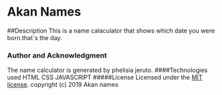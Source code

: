 # Akan Names
##Description
This is a name calaculator that shows which date you were born.that`s  the day.
### Author and Acknowledgment
The name calculator is generated by phelisia jeruto.
####Technologies used
HTML
CSS
JAVASCRIPT
#####License
Licensed under the [MIT license](LICENSE).
copyright (c) 2019 Akan names

